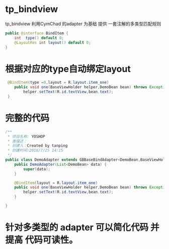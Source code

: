 # tp_bindview
tp_bindview
利用CymChad 的adapter 为基础 提供 一套注解的多类型匹配规则
```java
public @interface BindItem {
    int  type() default 0;
    @LayoutRes int layout() default 0;
}
``` 

# 根据对应的type自动绑定layout
```java
 @BindItem(type =0,layout = R.layout.item_one)
    public void one(BaseViewHolder helper,DemoBean bean) throws Exception {
        helper.setText(R.id.textView,bean.text);
 }
``` 

 # 完整的代码
```java
/**
 * 项目名称: YOSHOP
 * 类描述：
 * 创建人：Created by tanping
 * 创建时间:2018/7/25 14:15
 */
public class DemoAdapter extends GBBaseBindAdapter<DemoBean,BaseViewHolder> {
    public DemoAdapter(List<DemoBean> data) {
        super(data);
    }

    @BindItem(layout = R.layout.item_one)
    public void one(BaseViewHolder helper,DemoBean bean) throws Exception {
        helper.setText(R.id.textView,bean.text);
    }

}
```

# 针对多类型的 adapter 可以简化代码 并提高 代码可读性。
